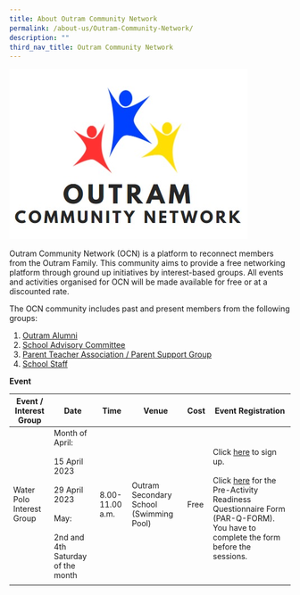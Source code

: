 ```yaml
---
title: About Outram Community Network
permalink: /about-us/Outram-Community-Network/
description: ""
third_nav_title: Outram Community Network
---
```

![Outram Community Network](/images/About%20us/About%20us/ocn_logo.jpeg)

Outram Community Network (OCN) is a platform to reconnect members from the Outram Family. This community aims to provide a free networking platform through ground up initiatives by interest-based groups. All events and activities organised for OCN will be made available for free or at a discounted rate.  

The OCN community includes past and present members from the following groups:

1. [Outram Alumni](/about-us/Outram-Alumni/Outram-Alumni/)
2. [School Advisory Committee](/about-us/School-Advisory-Committee/)
3. [Parent Teacher Association / Parent Support Group](/about-us/Parent-Support-Group/)
4. [School Staff](/about-us/School-Staff/)

**Event**

| Event / Interest Group                                                                                   | Date                         | Time            | Venue                                                                                     | Cost | Event Registration                                                                                                                                       |
|----------------------------------------------------------------------------------------------------------|------------------------------|-----------------|-------------------------------------------------------------------------------------------|------|----------------------------------------------------------------------------------------------------------------------------------------------------------|
 Water Polo Interest Group                                                                                | Month of April: <br><br> 15 April 2023 <br><br> 29 April 2023 <br> <br> May: <br> <br> 2nd and 4th Saturday of the month | 8.00-11.00 a.m. | Outram Secondary School  (Swimming Pool)                                                  | Free | Click [here](https://forms.gle/netmWKjPCowDzgHm9) to sign up.  <br><br> Click [here](https://drive.google.com/file/d/19X9FplqGXE32SfrFE7sQ_lTpqClZTQ7h/view) for the Pre-Activity  Readiness Questionnaire Form (PAR-Q-FORM).  You have to complete the form  before the sessions. |
|                                                                                                          |                              |                 |                                                                                           |      |                                                                                                                                                          |



		 
<!--
<table style="border-collapse:collapse;border:none;mso-border-alt:solid windowtext .5pt;
 mso-yfti-tbllook:1184;mso-padding-alt:0in 5.4pt 0in 5.4pt" cellpadding="0" cellspacing="0" border="1" class="MsoTableGrid"><tbody><tr style="mso-yfti-irow:0;mso-yfti-firstrow:yes"><td style="width:107.6pt;border:solid windowtext 1.0pt;
  mso-border-alt:solid windowtext .5pt;padding:0in 5.4pt 0in 5.4pt" valign="top" width="143"><p style="margin:0in;mso-add-space:auto;
  text-align:justify;text-justify:inter-ideograph;line-height:normal" class="MsoListParagraphCxSpFirst"><b><span style="font-size:12.0pt;font-family:&quot;Arial&quot;,sans-serif;mso-no-proof:yes">Event / Interest Group</span></b></p></td><td style="width:72.15pt;border:solid windowtext 1.0pt;
  border-left:none;mso-border-left-alt:solid windowtext .5pt;mso-border-alt:
  solid windowtext .5pt;padding:0in 5.4pt 0in 5.4pt" valign="top" width="96"><p style="margin:0in;mso-add-space:auto;
  text-align:justify;text-justify:inter-ideograph;line-height:normal" class="MsoListParagraphCxSpMiddle"><b><span style="font-size:12.0pt;font-family:&quot;Arial&quot;,sans-serif;mso-no-proof:yes">Date</span></b></p></td><td style="width:45.0pt;border:solid windowtext 1.0pt;
  border-left:none;mso-border-left-alt:solid windowtext .5pt;mso-border-alt:
  solid windowtext .5pt;padding:0in 5.4pt 0in 5.4pt" valign="top" width="60"><p style="margin:0in;mso-add-space:auto;
  text-align:justify;text-justify:inter-ideograph;line-height:normal" class="MsoListParagraphCxSpMiddle"><b><span style="font-size:12.0pt;font-family:&quot;Arial&quot;,sans-serif;mso-no-proof:yes">Time</span></b></p></td><td style="width:1.25in;border:solid windowtext 1.0pt;
  border-left:none;mso-border-left-alt:solid windowtext .5pt;mso-border-alt:
  solid windowtext .5pt;padding:0in 5.4pt 0in 5.4pt" valign="top" width="120"><p style="margin:0in;mso-add-space:auto;
  text-align:justify;text-justify:inter-ideograph;line-height:normal" class="MsoListParagraphCxSpMiddle"><b><span style="font-size:12.0pt;font-family:&quot;Arial&quot;,sans-serif;mso-no-proof:yes">Venue</span></b></p></td><td style="width:45.0pt;border:solid windowtext 1.0pt;
  border-left:none;mso-border-left-alt:solid windowtext .5pt;mso-border-alt:
  solid windowtext .5pt;padding:0in 5.4pt 0in 5.4pt" valign="top" width="60"><p style="margin:0in;mso-add-space:auto;
  text-align:justify;text-justify:inter-ideograph;line-height:normal" class="MsoListParagraphCxSpMiddle"><b><span style="font-size:12.0pt;font-family:&quot;Arial&quot;,sans-serif;mso-no-proof:yes">Cost</span></b></p></td><td style="width:107.75pt;border:solid windowtext 1.0pt;
  border-left:none;mso-border-left-alt:solid windowtext .5pt;mso-border-alt:
  solid windowtext .5pt;padding:0in 5.4pt 0in 5.4pt" valign="top" width="144"><p style="margin:0in;mso-add-space:auto;
  text-align:justify;text-justify:inter-ideograph;line-height:normal" class="MsoListParagraphCxSpLast"><b><span style="font-size:12.0pt;font-family:&quot;Arial&quot;,sans-serif;mso-no-proof:yes">Event Registration</span></b></p></td></tr><tr style="mso-yfti-irow:1"><td style="width:107.6pt;border:solid windowtext 1.0pt;
  border-top:none;mso-border-top-alt:solid windowtext .5pt;mso-border-alt:solid windowtext .5pt;
  padding:0in 5.4pt 0in 5.4pt" valign="top" width="143"><p style="margin:0in;mso-add-space:auto;
  text-align:justify;text-justify:inter-ideograph;line-height:normal" class="MsoListParagraphCxSpFirst"><span style="font-family:&quot;Arial&quot;,sans-serif;color:#202124;background:white">Environmental and Sustainability Programme - Food Rescue, upcycling booths, Amazing Environmental Race&nbsp;</span></p><p style="margin:0in;mso-add-space:auto;
  text-align:justify;text-justify:inter-ideograph;line-height:normal" class="MsoListParagraphCxSpMiddle"><span style="font-size:12.0pt;font-family:&quot;Arial&quot;,sans-serif;color:#202124;
  background:white;mso-no-proof:yes">&nbsp;</span></p><p style="margin:0in;mso-add-space:auto;
  text-align:justify;text-justify:inter-ideograph;line-height:normal" class="MsoListParagraphCxSpMiddle"><span style="font-size:12.0pt;font-family:&quot;Arial&quot;,sans-serif;mso-no-proof:yes">&nbsp;</span></p></td><td style="width:72.15pt;border-top:none;border-left:
  none;border-bottom:solid windowtext 1.0pt;border-right:solid windowtext 1.0pt;
  mso-border-top-alt:solid windowtext .5pt;mso-border-left-alt:solid windowtext .5pt;
  mso-border-alt:solid windowtext .5pt;padding:0in 5.4pt 0in 5.4pt" valign="top" width="96"><p style="margin:0in;mso-add-space:auto;
  text-align:justify;text-justify:inter-ideograph;line-height:normal" class="MsoListParagraphCxSpMiddle"><span style="font-family:&quot;Arial&quot;,sans-serif;mso-fareast-font-family:&quot;Times New Roman&quot;;
  color:black">11 March 2023</span><span style="font-size:12.0pt;font-family:
  &quot;Arial&quot;,sans-serif;mso-no-proof:yes"></span></p></td><td style="width:45.0pt;border-top:none;border-left:none;
  border-bottom:solid windowtext 1.0pt;border-right:solid windowtext 1.0pt;
  mso-border-top-alt:solid windowtext .5pt;mso-border-left-alt:solid windowtext .5pt;
  mso-border-alt:solid windowtext .5pt;padding:0in 5.4pt 0in 5.4pt" valign="top" width="60"><p style="margin:0in;mso-add-space:auto;
  text-align:justify;text-justify:inter-ideograph;line-height:normal" class="MsoListParagraphCxSpMiddle"><span style="font-family:&quot;Arial&quot;,sans-serif;mso-fareast-font-family:&quot;Times New Roman&quot;;
  color:black">9am to 11am</span><span style="font-size:12.0pt;font-family:
  &quot;Arial&quot;,sans-serif;mso-no-proof:yes"></span></p></td><td style="width:1.25in;border-top:none;border-left:
  none;border-bottom:solid windowtext 1.0pt;border-right:solid windowtext 1.0pt;
  mso-border-top-alt:solid windowtext .5pt;mso-border-left-alt:solid windowtext .5pt;
  mso-border-alt:solid windowtext .5pt;padding:0in 5.4pt 0in 5.4pt" valign="top" width="120"><p style="margin:0in;mso-add-space:auto;
  text-align:justify;text-justify:inter-ideograph;line-height:normal" class="MsoListParagraphCxSpMiddle"><span style="font-family:&quot;Arial&quot;,sans-serif;mso-fareast-font-family:&quot;Times New Roman&quot;;
  color:black">Blk 538 Upper Cross Street #05-261 Singapore 050538 (5mins from Chinatown MRT Station)</span><span style="font-size:12.0pt;font-family:&quot;Arial&quot;,sans-serif;
  mso-no-proof:yes"></span></p></td><td style="width:45.0pt;border-top:none;border-left:none;
  border-bottom:solid windowtext 1.0pt;border-right:solid windowtext 1.0pt;
  mso-border-top-alt:solid windowtext .5pt;mso-border-left-alt:solid windowtext .5pt;
  mso-border-alt:solid windowtext .5pt;padding:0in 5.4pt 0in 5.4pt" valign="top" width="60"><p style="margin:0in;mso-add-space:auto;
  text-align:justify;text-justify:inter-ideograph;line-height:normal" class="MsoListParagraphCxSpMiddle"><span style="font-size:12.0pt;font-family:&quot;Arial&quot;,sans-serif;mso-no-proof:yes">Free</span></p></td><td style="width:107.75pt;border-top:none;border-left:
  none;border-bottom:solid windowtext 1.0pt;border-right:solid windowtext 1.0pt;
  mso-border-top-alt:solid windowtext .5pt;mso-border-left-alt:solid windowtext .5pt;
  mso-border-alt:solid windowtext .5pt;padding:0in 5.4pt 0in 5.4pt" valign="top" width="144"><p style="margin:0in;mso-add-space:auto;
  text-align:justify;text-justify:inter-ideograph;line-height:normal" class="MsoListParagraphCxSpMiddle"><span style="font-family:&quot;Arial&quot;,sans-serif;mso-fareast-font-family:&quot;Times New Roman&quot;;
  color:black">Click </span><a href="https://forms.gle/WVtRpcMS73VGE7Qr7"><span style="font-family:&quot;Arial&quot;,sans-serif;mso-fareast-font-family:&quot;Times New Roman&quot;">here</span></a><span style="font-family:&quot;Arial&quot;,sans-serif;mso-fareast-font-family:&quot;Times New Roman&quot;;
  color:black"> to sign up</span></p><p style="margin:0in;mso-add-space:auto;
  text-align:justify;text-justify:inter-ideograph;line-height:normal" class="MsoListParagraphCxSpMiddle"><span style="font-family:&quot;Arial&quot;,sans-serif;mso-fareast-font-family:&quot;Times New Roman&quot;;
  color:black">&nbsp;</span></p><p style="margin:0in;mso-add-space:auto;
  text-align:justify;text-justify:inter-ideograph;line-height:normal" class="MsoListParagraphCxSpMiddle"><span style="font-family:&quot;Arial&quot;,sans-serif;mso-fareast-font-family:&quot;Times New Roman&quot;;
  color:black">There are <b>limited vacancies</b> available.</span></p><p style="margin:0in;mso-add-space:auto;
  text-align:justify;text-justify:inter-ideograph;line-height:normal" class="MsoListParagraphCxSpLast"><span style="font-family:&quot;Arial&quot;,sans-serif;mso-fareast-font-family:&quot;Times New Roman&quot;;
  color:black">&nbsp;</span></p></td></tr><tr style="mso-yfti-irow:2;mso-yfti-lastrow:yes"><td style="width:107.6pt;border:solid windowtext 1.0pt;
  border-top:none;mso-border-top-alt:solid windowtext .5pt;mso-border-alt:solid windowtext .5pt;
  padding:0in 5.4pt 0in 5.4pt" valign="top" width="143"><p style="margin:0in;mso-add-space:auto;
  text-align:justify;text-justify:inter-ideograph;line-height:normal" class="MsoListParagraphCxSpFirst"><span style="font-family:&quot;Arial&quot;,sans-serif;color:#202124;background:white">Water Polo Interest Group</span></p></td><td style="width:72.15pt;border-top:none;border-left:
  none;border-bottom:solid windowtext 1.0pt;border-right:solid windowtext 1.0pt;
  mso-border-top-alt:solid windowtext .5pt;mso-border-left-alt:solid windowtext .5pt;
  mso-border-alt:solid windowtext .5pt;padding:0in 5.4pt 0in 5.4pt" valign="top" width="96"><p style="margin:0in;mso-add-space:auto;
  text-align:justify;text-justify:inter-ideograph;line-height:normal" class="MsoListParagraphCxSpMiddle"><span style="font-family:&quot;Arial&quot;,sans-serif;mso-fareast-font-family:&quot;Times New Roman&quot;;
  color:black">11 March 2023</span></p><p style="margin:0in;mso-add-space:auto;
  text-align:justify;text-justify:inter-ideograph;line-height:normal" class="MsoListParagraphCxSpMiddle"><span style="font-family:&quot;Arial&quot;,sans-serif;mso-fareast-font-family:&quot;Times New Roman&quot;;
  color:black">&nbsp;</span></p><p style="margin:0in;mso-add-space:auto;
  text-align:justify;text-justify:inter-ideograph;line-height:normal" class="MsoListParagraphCxSpMiddle"><span style="font-family:&quot;Arial&quot;,sans-serif;mso-fareast-font-family:&quot;Times New Roman&quot;;
  color:black">25 March 2023</span></p></td><td style="width:45.0pt;border-top:none;border-left:none;
  border-bottom:solid windowtext 1.0pt;border-right:solid windowtext 1.0pt;
  mso-border-top-alt:solid windowtext .5pt;mso-border-left-alt:solid windowtext .5pt;
  mso-border-alt:solid windowtext .5pt;padding:0in 5.4pt 0in 5.4pt" valign="top" width="60"><p style="margin:0in;mso-add-space:auto;
  text-align:justify;text-justify:inter-ideograph;line-height:normal" class="MsoListParagraphCxSpMiddle"><span style="font-family:&quot;Arial&quot;,sans-serif;mso-fareast-font-family:&quot;Times New Roman&quot;;
  color:black">8am – 11am</span></p></td><td style="width:1.25in;border-top:none;border-left:
  none;border-bottom:solid windowtext 1.0pt;border-right:solid windowtext 1.0pt;
  mso-border-top-alt:solid windowtext .5pt;mso-border-left-alt:solid windowtext .5pt;
  mso-border-alt:solid windowtext .5pt;padding:0in 5.4pt 0in 5.4pt" valign="top" width="120"><p style="margin:0in;mso-add-space:auto;
  text-align:justify;text-justify:inter-ideograph;line-height:normal" class="MsoListParagraphCxSpMiddle"><span style="font-family:&quot;Arial&quot;,sans-serif;mso-fareast-font-family:&quot;Times New Roman&quot;;
  color:black">Outram Secondary School – Swimming Pool</span></p></td><td style="width:45.0pt;border-top:none;border-left:none;
  border-bottom:solid windowtext 1.0pt;border-right:solid windowtext 1.0pt;
  mso-border-top-alt:solid windowtext .5pt;mso-border-left-alt:solid windowtext .5pt;
  mso-border-alt:solid windowtext .5pt;padding:0in 5.4pt 0in 5.4pt" valign="top" width="60"><p style="margin:0in;mso-add-space:auto;
  text-align:justify;text-justify:inter-ideograph;line-height:normal" class="MsoListParagraphCxSpMiddle"><span style="font-size:12.0pt;font-family:&quot;Arial&quot;,sans-serif;mso-no-proof:yes">Free</span></p></td><td style="width:107.75pt;border-top:none;border-left:
  none;border-bottom:solid windowtext 1.0pt;border-right:solid windowtext 1.0pt;
  mso-border-top-alt:solid windowtext .5pt;mso-border-left-alt:solid windowtext .5pt;
  mso-border-alt:solid windowtext .5pt;padding:0in 5.4pt 0in 5.4pt" valign="top" width="144"><p style="margin:0in;mso-add-space:auto;
  text-align:justify;text-justify:inter-ideograph;line-height:normal" class="MsoListParagraphCxSpMiddle"><span style="font-family:&quot;Arial&quot;,sans-serif;mso-fareast-font-family:&quot;Times New Roman&quot;;
  color:black">Click </span><a href="https://forms.gle/netmWKjPCowDzgHm9"><span style="font-family:&quot;Arial&quot;,sans-serif;mso-fareast-font-family:&quot;Times New Roman&quot;">here</span></a><span style="font-family:&quot;Arial&quot;,sans-serif;mso-fareast-font-family:&quot;Times New Roman&quot;;
  color:black"> to sign up</span></p><p style="margin:0in;mso-add-space:auto;
  text-align:justify;text-justify:inter-ideograph;line-height:normal" class="MsoListParagraphCxSpMiddle"><span style="font-family:&quot;Arial&quot;,sans-serif;mso-fareast-font-family:&quot;Times New Roman&quot;;
  color:black">&nbsp;</span></p><p style="margin:0in;mso-add-space:auto;
  text-align:justify;text-justify:inter-ideograph;line-height:normal" class="MsoListParagraphCxSpLast"><span style="font-family:&quot;Arial&quot;,sans-serif;mso-fareast-font-family:&quot;Times New Roman&quot;;
  color:black">Click </span><a href="https://drive.google.com/file/d/19X9FplqGXE32SfrFE7sQ_lTpqClZTQ7h/view?usp=share_link"><span style="font-family:&quot;Arial&quot;,sans-serif;mso-fareast-font-family:&quot;Times New Roman&quot;">here</span></a><span style="font-family:&quot;Arial&quot;,sans-serif;mso-fareast-font-family:&quot;Times New Roman&quot;;
  color:black"> for the Pre-Activity Readiness Questionnaire Form (PAR-Q-FORM). You will have to complete the form before the sessions.</span></p><p style="margin-bottom:0in;line-height:normal" class="MsoNormal"><i style="mso-bidi-font-style:normal"><span style="font-size:12.0pt;font-family:
  &quot;Verdana&quot;,sans-serif;mso-fareast-font-family:Verdana;mso-bidi-font-family:
  Verdana">&nbsp;</span></i></p><p style="margin:0in;mso-add-space:auto;line-height:
  normal" class="MsoListParagraph"><span style="font-family:&quot;Arial&quot;,sans-serif;mso-fareast-font-family:
  &quot;Times New Roman&quot;;color:black">&nbsp;</span></p></td></tr></tbody></table>
-->